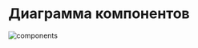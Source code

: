 # Диаграмма компонентов![components](https://github.com/vampir9939/Tritpo/blob/master/Documentation/Diagrams/Component/components.png "components")